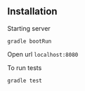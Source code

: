## Installation

Starting server

    gradle bootRun


Open url `localhost:8080`

To run tests

    gradle test